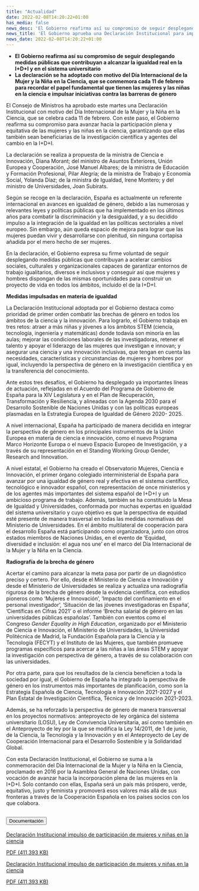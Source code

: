 ```yaml
---
title: "Actualidad"
date: 2022-02-08T14:20:22+01:00
has_media: false
news_desc: 'El Gobierno reafirma así su compromiso de seguir desplegando medidas públicas que contribuyan a alcanzar la igualdad real en la I+D+I y en el sistema universitario La declaración se ha adoptado con motivo del Día Internacional de la Mujer y la Niña en la Ciencia, que se conmemora cada 11 de febrero para recordar el papel fundamental que tienen las mujeres y las niñas en la ciencia e impulsar iniciativas contra las barreras de género.<b>Este contenido incluye:</b> <i class="fal fa-file-</a><i class="fas fa-external-link-alt"></i> </a><i class="fas fa-external-link-alt"></i>_icon"></i>'
news_title: 'El Gobierno aprueba una Declaración Institucional para impulsar la participación plena y equitativa de las mujeres y las niñas en la ciencia'
news_date: 2022-02-08T14:20:22+01:00
---
```

<ul>
<li><b>El Gobierno reafirma así su compromiso de seguir desplegando medidas públicas que contribuyan a alcanzar la igualdad real en la I+D+I y en el sistema universitario</b></li>
<li><b>La declaración se ha adoptado con motivo del Día Internacional de la Mujer y la Niña en la Ciencia, que se conmemora cada 11 de febrero para recordar el papel fundamental que tienen las mujeres y las niñas en la ciencia e impulsar iniciativas contra las barreras de género</b></li>
</ul>
<p>El Consejo de Ministros ha aprobado este martes una Declaración Institucional con motivo del Día Internacional de la Mujer y la Niña en la Ciencia, que se celebra cada 11 de febrero. Con este paso, el Gobierno reafirma su compromiso para avanzar hacia la participación plena y equitativa de las mujeres y las niñas en la ciencia, garantizando que ellas también sean beneficiarias de la investigación científica y agentes del cambio en la I+D+I.</p>
<p>La declaración se realiza a propuesta de la ministra de Ciencia e Innovación, Diana Morant; del ministro de Asuntos Exteriores, Unión Europea y Cooperación, José Manuel Albares; de la ministra de Educación y Formación Profesional, Pilar Alegría; de la ministra de Trabajo y Economía Social, Yolanda Díaz; de la ministra de Igualdad, Irene Montero; y del ministro de Universidades, Joan Subirats.</p>
<p>Según se recoge en la declaración, España es actualmente un referente internacional en avances en igualdad de género, debido a las numerosas y relevantes leyes y políticas públicas que ha implementado en los últimos años para combatir la discriminación y la desigualdad, y a su decidido impulso a la integración de la igualdad en las políticas sectoriales a nivel europeo. Sin embargo, aún queda espacio de mejora para lograr que las mujeres puedan vivir y desarrollarse con plenitud, sin ninguna cortapisa añadida por el mero hecho de ser mujeres.</p>
<p>En la declaración, el Gobierno expresa su firme voluntad de seguir desplegando medidas públicas que contribuyan a acelerar cambios sociales, culturales y organizacionales capaces de garantizar entornos de trabajo igualitarios, diversos e inclusivos y conseguir así que mujeres y hombres dispongan de las mismas oportunidades para construir un proyecto de vida en todos los ámbitos, incluido el de la I+D+I.</p>
<p><b>Medidas impulsadas en materia de igualdad</b></p>
<p>La Declaración Institucional adoptada por el Gobierno destaca como prioridad de primer orden combatir las brechas de género en todos los ámbitos de la ciencia y la innovación. Para lograrlo, el Gobierno trabaja en tres retos: atraer a más niñas y jóvenes a los ámbitos STEM (ciencia, tecnología, ingeniería y matemáticas) donde todavía son minoría en las aulas; mejorar las condiciones laborales de las investigadoras, retener el talento y apoyar el liderazgo de las mujeres que investigan e innovan; y asegurar una ciencia y una innovación inclusivas, que tengan en cuenta las necesidades, características y circunstancias de mujeres y hombres por igual, incluyendo la perspectiva de género en la investigación científica y en la transferencia del conocimiento.</p>
<p>Ante estos tres desafíos, el Gobierno ha desplegado ya importantes líneas de actuación, reflejadas en el Acuerdo del Programa de Gobierno de España para la XIV Legislatura y en el Plan de Recuperación, Transformación y Resiliencia, y alineadas con la Agenda 2030 para el Desarrollo Sostenible de Naciones Unidas y con las políticas europeas plasmadas en la Estrategia Europea de Igualdad de Género 2020- 2025.</p>
<p>A nivel internacional, España ha participado de manera decidida en integrar la perspectiva de género en los principales instrumentos de la Unión Europea en materia de ciencia e innovación, como el nuevo Programa Marco Horizonte Europa o el nuevo Espacio Europeo de Investigación, y a través de su representación en el Standing Working Group Gender, Research and Innovation.&nbsp;</p>
<p>A nivel estatal, el Gobierno ha creado el Observatorio Mujeres, Ciencia e Innovación, el primer órgano colegiado interministerial de España para avanzar por una igualdad de género real y efectiva en el sistema científico, tecnológico e innovador español, con representación de once ministerios y de los agentes más importantes del sistema español de I+D+I y un ambicioso programa de trabajo. Además, también se ha constituido la Mesa de Igualdad y Universidades, conformada por muchas expertas en igualdad del sistema universitario y cuyo objetivo es que la perspectiva de equidad esté presente de manera trasversal en todas las medidas normativas del Ministerio de Universidades. En el ámbito multilateral de cooperación para el desarrollo España está participando como organizadora, junto con otros estados miembros de Naciones Unidas, en el evento de &lsquo;Equidad, diversidad e inclusión: el agua nos une&rsquo; en el marco del Día Internacional de la Mujer y la Niña en la Ciencia.</p>
<p><b>Radiograf</b><b>ía de la brecha de género</b></p>
<p>Acertar el camino para alcanzar la meta pasa por partir de un diagnóstico preciso y certero. Por ello, desde el Ministerio de Ciencia e Innovación y desde el Ministerio de Universidades se realiza y actualiza una radiografía rigurosa de la brecha de género desde la evidencia científica, con estudios pioneros como &lsquo;Mujeres e Innovación&rsquo;, &lsquo;Impacto del confinamiento en el personal investigador&rsquo;, &lsquo;Situación de las jóvenes investigadoras en España&rsquo;, &rsquo;Científicas en Cifras 2021&rsquo; o el informe &lsquo;Brecha salarial de género en las universidades públicas españolas&rsquo;. También con eventos como el Congreso<span>&nbsp;</span><em>Gender Equality in High Education</em>, organizado por el Ministerio de Ciencia e Innovación, el Ministerio de Universidades, la Universidad Politécnica de Madrid, la Fundación Española para la Ciencia y la Tecnología (FECYT) y el Instituto de las Mujeres, que también promueve programas específicos para acercar a las niñas a las áreas STEM y apoyar la investigación con perspectiva de género, a través de su colaboración con las universidades.</p>
<p>Por otra parte, para que los resultados de la ciencia beneficien a toda la sociedad por igual, el Gobierno de España ha integrado la perspectiva de género en los instrumentos más importantes de planificación, como son la Estrategia Española de Ciencia, Tecnología e Innovación 2021-2027 y el Plan Estatal de Investigación Científica, Técnica y de Innovación 2021-2023.</p>
<p>Además, se ha reforzado la perspectiva de género de manera transversal en los proyectos normativos: anteproyecto de ley orgánica del sistema universitario (LOSU), Ley de Convivencia Universitaria, así como también en el Anteproyecto de ley por la que se modifica la Ley 14/2011, de 1 de junio, de la Ciencia, la Tecnología y la Innovación y en el Anteproyecto de Ley de Cooperación Internacional para el Desarrollo Sostenible y la Solidaridad Global.</p>
<p>Con esta Declaración Institucional, el Gobierno se suma a la conmemoración del Día Internacional de la Mujer y la Niña en la Ciencia, proclamado en 2016 por la Asamblea General de Naciones Unidas, con vocación de avanzar hacia la incorporación plena de las mujeres en la I+D+I. Solo contando con ellas, España será un país más próspero, verde, equitativo, justo y feminista y promoverá esos valores más allá de sus fronteras a través de la Cooperación Española en los países socios con los que colabora.</p>

<section>
    <article>
        <div class="container">
            <div class="row my-45 justify-content-md-center">
                <div class="col-md-10 content_collapse">
                    <div class="accordion accordion_alt" id="accordeonAlt">
                        <div class="accordion-item">
                            <h2 class="accordion-header" id="accordionAltHeading2">
                                <button class="accordion-button expanded" type="button" data-bs-toggle="collapse" data-bs-target="#accordionAlt2" aria-expanded="false" aria-controls="accordionAlt2">
                                    <span class="icon"><i class="fas fa-file-pdf"></i></span>Documentación
                                </button>
                            </h2>
                            <div id="accordionAlt2" class="accordion-collapse collapse show" aria-labelledby="accordionAltHeading2">
                                <div class="accordion-body">
                                    <div id="section_link">
                                        <div class="container-fluid sp">
                                            <div class="row w-100">
                                                <div class="col-lg-12 cards_download_cnt">
                                                    <div class="row jcc_mobile">
                                                        <div class="download_card">
                                                            <a class="card flex-column" href="{{<siteurl>}}documentos/pdf/news/220208_Declaracion_institucional_11f_v2.pdf" target="_blank">
                                                                <div class="card-header">
                                                                    <i class="fal fa-download"></i>
                                                                </div>
                                                                <div class="card-body">
                                                                    <p class="text_body">Declaración Institucional impulso de participación de mujeres y niñas en la ciencia</p>
                                                                    <p class="text_file">
                                                                        <i class="fal fa-file-pdf pdf_icon text-danger"></i> PDF (411,393 KB)
                                                                    </p>
                                                                </div>
                                                            </a>
                                                        </div>
                                                    </div>
                                                </div>
                                                <!-- MOBILE VERSION WITH SLIDER -->
                                                <div class="col-12" id="section_box_download_card_slider">
                                                    <div class="swiper" id="slider_download_archive">
                                                        <div class="swiper-wrapper">
                                                        <div class="swiper-slide">
                                                            <div class="download_card">
                                                                <a class="card" href="{{<siteurl>}}documentos/pdf/news/220208_Declaracion_institucional_11f_v2.pdf" target="_blank">
                                                                    <div class="card-header">
                                                                        <i class="fal fa-download"></i>
                                                                    </div>
                                                                    <div class="card-body">
                                                                        <p class="text_body">Declaración Institucional impulso de participación de mujeres y niñas en la ciencia</p>
                                                                        <p class="text_file">
                                                                            <i class="fal fa-file-pdf pdf_icon text-danger"></i> PDF (411,393 KB)
                                                                        </p>
                                                                    </div>
                                                                </a>
                                                            </div>
                                                        </div>
                                                        </div>
                                                        <div class="swiper-pagination"></div>
                                                    </div>
                                                </div>
                                            </div>
                                        </div>
                                    </div>
                                </div>
                            </div>
                        </div>
                    </div>
                </div>
            </div>
        </div>
    </article> 
</section>

